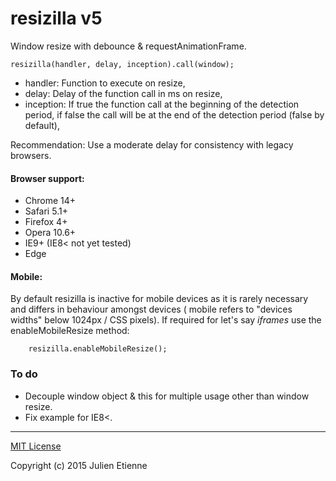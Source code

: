 # resizilla v5
Window resize with debounce & requestAnimationFrame.  
 
    resizilla(handler, delay, inception).call(window); 
 
- handler: Function to execute on resize, 
- delay: Delay of the function call in ms on resize, 
- inception: If true the function call at the beginning of the detection period, if false the call will be at the end of the detection period (false by default), 

Recommendation: Use a moderate delay for consistency with legacy browsers. 

#### Browser support: 

- Chrome 14+ 
- Safari 5.1+ 
- Firefox 4+ 
- Opera 10.6+ 
- IE9+ (IE8< not yet tested)
- Edge 
 
#### Mobile: 
 
By default resizilla is inactive for mobile devices as it is rarely necessary and differs in behaviour amongst devices ( mobile refers to "devices widths" below 1024px / CSS pixels). If required for let's say *iframes* use the enableMobileResize method:

``` 
    resizilla.enableMobileResize();
```
### To do
- Decouple window object & this for multiple usage other than window resize.
- Fix example for IE8<.

--- 

[MIT License](https://github.com/julienetie/resizilla/blob/master/LICENSE) 

Copyright (c) 2015 Julien Etienne 
